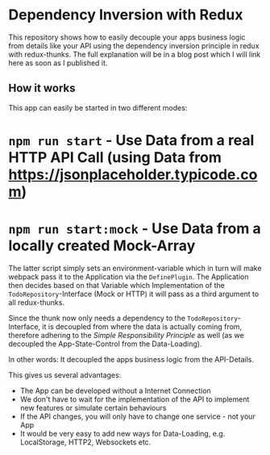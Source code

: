 # Dependency Inversion with Redux

This repository shows how to easily decouple your apps business logic from details like your API using the dependency inversion principle in redux with redux-thunks.
The full explanation will be in a blog post which I will link here as soon as I published it.


## How it works
This app can easily be started in two different modes:

# `npm run start` - Use Data from a real HTTP API Call (using Data from https://jsonplaceholder.typicode.com)
# `npm run start:mock` - Use Data from a locally created Mock-Array

The latter script simply sets an environment-variable which in turn will make webpack pass it to the Application via the `DefinePlugin`.
The Application then decides based on that Variable which Implementation of the `TodoRepository`-Interface (Mock or HTTP) it will pass as a third argument to all redux-thunks.

Since the thunk now only needs a dependency to the `TodoRepository`-Interface, it is decoupled from where the data is actually coming from, therefore adhering to the *Simple Responsibility Principle* as well
(as we decoupled the App-State-Control from the Data-Loading).

In other words: It decoupled the apps business logic from the API-Details.

This gives us several advantages:

* The App can be developed without a Internet Connection
* We don't have to wait for the implementation of the API to implement new features or simulate certain behaviours
* If the API changes, you will only have to change one service - not your App
* It would be very easy to add new ways for Data-Loading, e.g. LocalStorage, HTTP2, Websockets etc.
